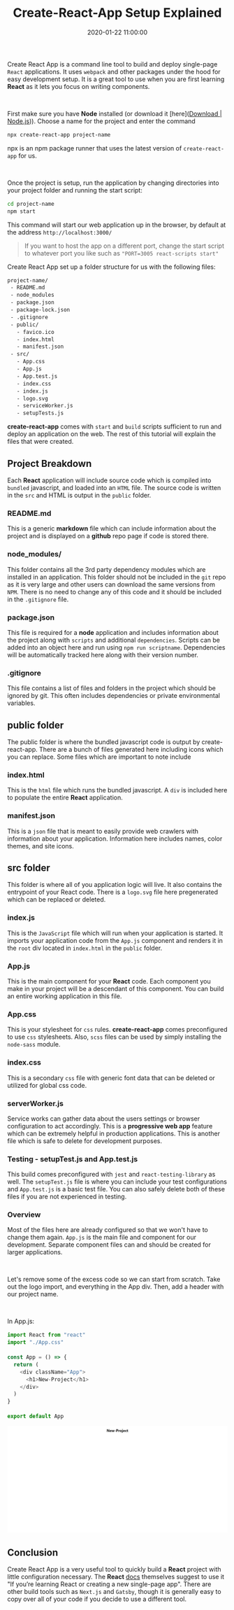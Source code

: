 ﻿---
title: Create-React-App Setup Explained
date: "2020-01-22 11:00:00"
category: "React"
description: "How to use Create React App and an explaination of what the files created do. Explains Project structure and purpose of files."
featuredImage: "./sea-2755858_1280.jpg"
tags: ["React", "create-react-app", "Tools"]
---

Create React App is a command line tool to build and deploy single-page `React` applications. It uses `webpack` and other packages under the hood for easy development setup. It is a great tool to use when you are first learning **React** as it lets you focus on writing components.

&nbsp;

First make sure you have **Node** installed (or download it [here]([Download | Node.js](https://nodejs.org/en/download/))). Choose a name for the project and enter the command

```bash
npx create-react-app project-name
```

npx is an npm package runner that uses the latest version of `create-react-app` for us.

&nbsp;

Once the project is setup, run the application by changing directories into your project folder and running the start script:

```bash
cd project-name
npm start
```

This command will start our web application up in the browser, by default at the address `http://localhost:3000/`

> If you want to host the app on a different port, change the start script to whatever port you like such as `"PORT=3005 react-scripts start"`

Create React App set up a folder structure for us with the following files:

```bash
project-name/
 - README.md
 - node_modules
 - package.json
 - package-lock.json
 - .gitignore
 - public/
   - favico.ico
   - index.html
   - manifest.json
 - src/
   - App.css
   - App.js
   - App.test.js
   - index.css
   - index.js
   - logo.svg
   - serviceWorker.js
   - setupTests.js
```

**create-react-app** comes with `start` and `build` scripts sufficient to run and deploy an application on the web. The rest of this tutorial will explain the files that were created.

## Project Breakdown

Each **React** application will include source code which is compiled into `bundled` javascript, and loaded into an `HTML` file. The source code is written in the `src` and HTML is output in the `public` folder.

### README.md

This is a generic **markdown** file which can include information about the project and is displayed on a **github** repo page if code is stored there.

### node_modules/

This folder contains all the 3rd party dependency modules which are installed in an application. This folder should not be included in the `git` repo as it is very large and other users can download the same versions from `NPM`. There is no need to change any of this code and it should be included in the `.gitignore` file.

### package.json

This file is required for a **node** application and includes information about the project along with `scripts` and additional `dependencies`. Scripts can be added into an object here and run using `npm run scriptname`. Dependencies will be automatically tracked here along with their version number.

### .gitignore

This file contains a list of files and folders in the project which should be ignored by git. This often includes dependencies or private environmental variables.

## public folder

The public folder is where the bundled javascript code is output by create-react-app. There are a bunch of files generated here including icons which you can replace. Some files which are important to note include

### index.html

This is the `html` file which runs the bundled javascript. A `div` is included here to populate the entire **React** application.

### manifest.json

This is a `json` file that is meant to easily provide web crawlers with information about your application. Information here includes names, color themes, and site icons.

## src folder

This folder is where all of you application logic will live. It also contains the entrypoint of your React code. There is a `logo.svg` file here pregenerated which can be replaced or deleted.

### index.js

This is the `JavaScript` file which will run when your application is started. It imports your application code from the `App.js` component and renders it in the `root` div located in `index.html` in the `public` folder.

### App.js

This is the main component for your **React** code. Each component you make in your project will be a descendant of this component. You can build an entire working application in this file.

### App.css

This is your stylesheet for `css` rules. **create-react-app** comes preconfigured to use `css` stylesheets. Also, `scss` files can be used by simply installing the `node-sass` module.

### index.css

This is a secondary `css` file with generic font data that can be deleted or utilized for global css code.

### serverWorker.js

Service works can gather data about the users settings or browser configuration to act accordingly. This is a **progressive web app** feature which can be extremely helpful in production applications. This is another file which is safe to delete for development purposes.

### Testing - setupTest.js and App.test.js

This build comes preconfigured with `jest` and `react-testing-library` as well. The `setupTest.js` file is where you can include your test configurations and `App.test.js` is a basic test file. You can also safely delete both of these files if you are not experienced in testing. 

### Overview

Most of the files here are already configured so that we won't have to change them again. `App.js` is the main file and component for our development. Separate component files can and should be created for larger applications.

&nbsp;

Let's remove some of the excess code so we can start from scratch. Take out the logo import, and everything in the App div. Then, add a header with our project name.

&nbsp;

In App.js:

```javascript
import React from "react"
import "./App.css"

const App = () => {
  return (
    <div className="App">
      <h1>New-Project</h1>
    </div>
  )
}

export default App
```

![loaded react app](./cra-tutorial1.jpg)

## Conclusion

Create React App is a very useful tool to quickly build a **React** project with little configuration necessary. The **React** [docs](https://reactjs.org/docs/create-a-new-react-app.html) themselves suggest to use it "If you’re learning React or creating a new single-page app". There are other build tools such as `Next.js` and `Gatsby`, though it is generally easy to copy over all of your code if you decide to use a different tool.
